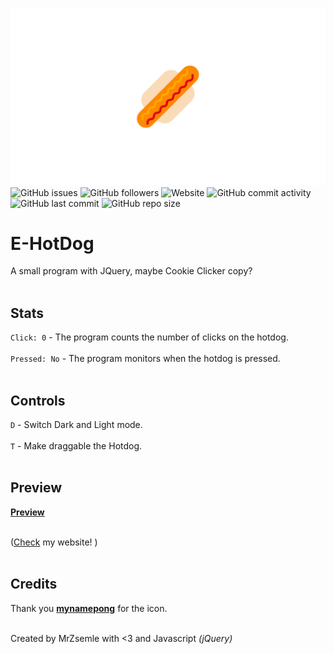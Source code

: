 
![](https://github.com/MrZsemle/E-HotDog/blob/master/md/p1.png)
![GitHub issues](https://img.shields.io/github/issues/mrzsemle/e-hotdog.svg?style=flat-square) ![GitHub followers](https://img.shields.io/github/followers/mrzsemle.svg?style=flat-square) ![Website](https://img.shields.io/website/https/mrzsemle.github.io/E-HotDog.svg?down_message=offline&style=flat-square&up_message=online)  ![GitHub commit activity](https://img.shields.io/github/commit-activity/m/mrzsemle/e-hotdog.svg?style=flat-square)  ![GitHub last commit](https://img.shields.io/github/last-commit/mrzsemle/e-hotdog.svg?style=flat-square)  ![GitHub repo size](https://img.shields.io/github/repo-size/mrzsemle/e-hotdog.svg?style=flat-square)
# E-HotDog<br />

A small program with JQuery, maybe Cookie Clicker copy?<br /><br />



## Stats<br />
`Click: 0` - The program counts the number of clicks on the hotdog.<br /><br />
`Pressed: No` - The program monitors when the hotdog is pressed.<br /><br />

## Controls<br />

 `D` - Switch Dark and Light mode.<br /><br />
 `T` - Make draggable the Hotdog.<br /><br />



## Preview<br />

 **[Preview](https://projects.mrzsemle.hu/E-HotDog/)**<br /><br />

([Check](https://mrzsemle.hu) my website! )<br /><br />

## Credits<br />

Thank you **[mynamepong](https://www.flaticon.com/authors/mynamepong)** for the icon.<br /><br />

Created by MrZsemle with <3 and Javascript *(jQuery)*<br /><br />
